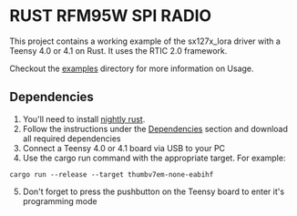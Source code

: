 # RUST RFM95W SPI RADIO

This project contains a working example of the sx127x_lora driver with a Teensy 4.0 or 4.1 on Rust. It uses the RTIC 2.0 framework.

Checkout the [examples](https://github.com/celcius-plus-273/rtic-spi-radio/tree/main/examples) directory for more information on Usage.

## Dependencies
1. You'll need to install [nightly rust](https://www.oreilly.com/library/view/rust-programming-by/9781788390637/e07dc768-de29-482e-804b-0274b4bef418.xhtml).
2. Follow the instructions under the [Dependencies](https://github.com/mciantyre/teensy4-rs) section and download all required dependencies
3. Connect a Teensy 4.0 or 4.1 board via USB to your PC
4. Use the cargo run command with the appropriate target. For example:

```
cargo run --release --target thumbv7em-none-eabihf
```

5. Don't forget to press the pushbutton on the Teensy board to enter it's programming mode
